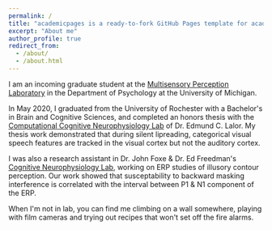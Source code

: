 ```yaml
---
permalink: /
title: "academicpages is a ready-to-fork GitHub Pages template for academic personal websites"
excerpt: "About me"
author_profile: true
redirect_from: 
  - /about/
  - /about.html
---
```



I am an incoming graduate student at the [Multisensory Perception Laboratory](https://sites.lsa.umich.edu/brang-lab/) in the Department of Psychology at the University of Michigan.

In May 2020, I graduated from the University of Rochester with a Bachelor's in Brain and Cognitive Sciences, and completed an honors thesis with the [Computational Cognitive Neurophysiology Lab](https://www.urmc.rochester.edu/labs/lalor.aspx) of Dr. Edmund C. Lalor. My thesis work demonstrated that during silent lipreading, categorical visual speech features are tracked in the visual cortex but not the auditory cortex. 

I was also a research assistant in Dr. John Foxe & Dr. Ed Freedman's [Cognitive Neurophysiology Lab](https://www.urmc.rochester.edu/labs/cognitive-neurophysiology.aspx), working on ERP studies of illusory contour perception. Our work showed that susceptability to backward masking interference is correlated with the interval between P1 & N1 component of the ERP. 

When I'm not in lab, you can find me climbing on a wall somewhere, playing with film cameras and trying out recipes that won't set off the fire alarms.
